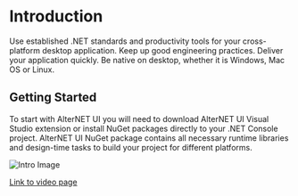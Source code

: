 # Introduction
Use established .NET standards and productivity tools for your cross-platform desktop application. Keep up good engineering practices.
Deliver your application quickly. Be native on desktop, whether it is Windows, Mac OS or Linux.

## Getting Started
To start with AlterNET UI you will need to download AlterNET UI Visual Studio extension or install NuGet packages directly to your .NET Console project.
AlterNET UI NuGet package contains all necessary runtime libraries and design-time tasks to build your project for different platforms.

![Intro Image](/images/image1.png)

[Link to video page](video-test-page.md)